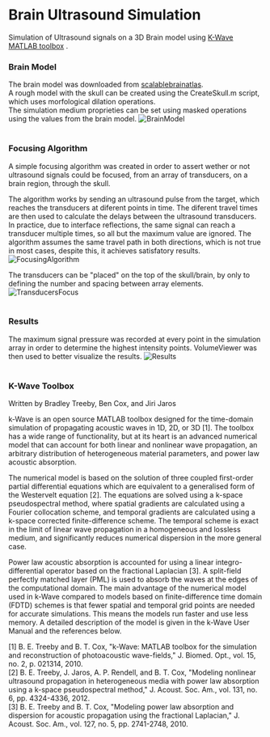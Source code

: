 # Brain Ultrasound Simulation
Simulation of Ultrasound signals on a 3D Brain model using [K-Wave MATLAB toolbox](http://www.k-wave.org/) .<br>

### Brain Model
The brain model was downloaded from [scalablebrainatlas](https://scalablebrainatlas.incf.org/human/NMM1103).<br>
A rough model with the skull can be created using the CreateSkull.m script, which uses morfological dilation operations.<br>
The simulation medium proprieties can be set using masked operations using the values from the brain model.
![BrainModel](https://i.imgur.com/IaexuvH.png)<br><br>


### Focusing Algorithm
A simple focusing algorithm was created in order to assert wether or not ultrasound signals could be focused, from an array of transducers, on a brain region, through the skull. <br>

The algorithm works by sending an ultrasound pulse from the target, which reaches the transducers at diferent points in time. The diferent travel times are then used to calculate the delays between the ultrasound transducers. In practice, due to interface reflections, the same signal can reach a transducer multiple times, so all but the maximum value are ignored. The algorithm assumes the same travel path in both directions, which is not true in most cases, despite this, it achieves satisfatory results.
![FocusingAlgorithm](https://i.imgur.com/cCXyAqC.png)<br>

The transducers can be "placed" on the top of the skull/brain, by only to defining the number and spacing between array elements.<br>
![TransducersFocus](https://i.imgur.com/P9sezeY.png)<br><br>


### Results
The maximum signal pressure was recorded at every point in the simulation array in order to determine the highest intensity points. VolumeViewer was then used to better visualize the results.
![Results](https://i.imgur.com/ULS00cR.png)<br><br>




### K-Wave Toolbox
Written by Bradley Treeby, Ben Cox, and Jiri Jaros

k-Wave is an open source MATLAB toolbox designed for the time-domain 
simulation of propagating acoustic waves in 1D, 2D, or 3D [1]. The toolbox
has a wide range of functionality, but at its heart is an advanced numerical
model that can account for both linear and nonlinear wave propagation, an 
arbitrary distribution of heterogeneous material parameters, and power law 
acoustic absorption.

The numerical model is based on the solution of three coupled first-order 
partial differential equations which are equivalent to a generalised form 
of the Westervelt equation [2]. The equations are solved using a k-space 
pseudospectral method, where spatial gradients are calculated using a 
Fourier collocation scheme, and temporal gradients are calculated using a
k-space corrected finite-difference scheme. The temporal scheme is exact in
the limit of linear wave propagation in a homogeneous and lossless medium, 
and significantly reduces numerical dispersion in the more general case.

Power law acoustic absorption is accounted for using a linear integro-
differential operator based on the fractional Laplacian [3]. A split-field 
perfectly matched layer (PML) is used to absorb the waves at the edges of 
the computational domain. The main advantage of the numerical model used in 
k-Wave compared to models based on finite-difference time domain (FDTD) 
schemes is that fewer spatial and temporal grid points are needed for 
accurate simulations. This means the models run faster and use less memory. 
A detailed description of the model is given in the k-Wave User Manual and 
the references below.

[1] B. E. Treeby and B. T. Cox, "k-Wave: MATLAB toolbox for the simulation 
and reconstruction of photoacoustic wave-fields," J. Biomed. Opt., vol. 15,
no. 2, p. 021314, 2010.<br>
[2] B. E. Treeby, J. Jaros, A. P. Rendell, and B. T. Cox, "Modeling 
nonlinear ultrasound propagation in heterogeneous media with power law 
absorption using a k-space pseudospectral method," J. Acoust. Soc. Am., 
vol. 131, no. 6, pp. 4324-4336, 2012.<br>
[3] B. E. Treeby and B. T. Cox, "Modeling power law absorption and 
dispersion for acoustic propagation using the fractional Laplacian," J. 
Acoust. Soc. Am., vol. 127, no. 5, pp. 2741-2748, 2010.
